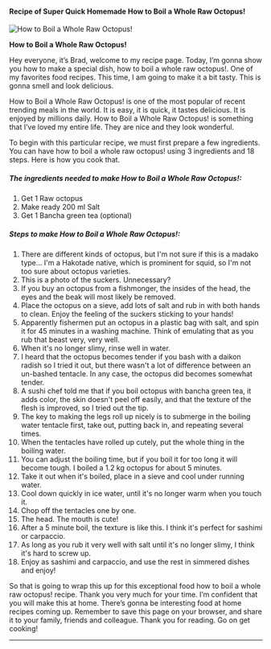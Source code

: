             

#### Recipe of Super Quick Homemade How to Boil a Whole Raw Octopus!

![How to Boil a Whole Raw Octopus!](https://img-global.cpcdn.com/recipes/5022144984514560/751x532cq70/how-to-boil-a-whole-raw-octopus-recipe-main-photo.jpg)

**How to Boil a Whole Raw Octopus!**

Hey everyone, it’s Brad, welcome to my recipe page. Today, I’m gonna show you how to make a special dish, how to boil a whole raw octopus!. One of my favorites food recipes. This time, I am going to make it a bit tasty. This is gonna smell and look delicious.

How to Boil a Whole Raw Octopus! is one of the most popular of recent trending meals in the world. It is easy, it is quick, it tastes delicious. It is enjoyed by millions daily. How to Boil a Whole Raw Octopus! is something that I’ve loved my entire life. They are nice and they look wonderful.

To begin with this particular recipe, we must first prepare a few ingredients. You can have how to boil a whole raw octopus! using 3 ingredients and 18 steps. Here is how you cook that.

##### The ingredients needed to make How to Boil a Whole Raw Octopus!:

1.  Get 1 Raw octopus
2.  Make ready 200 ml Salt
3.  Get 1 Bancha green tea (optional)

##### Steps to make How to Boil a Whole Raw Octopus!:

1.  There are different kinds of octopus, but I'm not sure if this is a madako type… I'm a Hakotade native, which is prominent for squid, so I'm not too sure about octopus varieties.
2.  This is a photo of the suckers. Unnecessary?
3.  If you buy an octopus from a fishmonger, the insides of the head, the eyes and the beak will most likely be removed.
4.  Place the octopus on a sieve, add lots of salt and rub in with both hands to clean. Enjoy the feeling of the suckers sticking to your hands!
5.  Apparently fishermen put an octopus in a plastic bag with salt, and spin it for 45 minutes in a washing machine. Think of emulating that as you rub that beast very, very well.
6.  When it's no longer slimy, rinse well in water.
7.  I heard that the octopus becomes tender if you bash with a daikon radish so I tried it out, but there wasn't a lot of difference between an un-bashed tentacle. In any case, the octopus did becomes somewhat tender.
8.  A sushi chef told me that if you boil octopus with bancha green tea, it adds color, the skin doesn't peel off easily, and that the texture of the flesh is improved, so I tried out the tip.
9.  The key to making the legs roll up nicely is to submerge in the boiling water tentacle first, take out, putting back in, and repeating several times.
10.  When the tentacles have rolled up cutely, put the whole thing in the boiling water.
11.  You can adjust the boiling time, but if you boil it for too long it will become tough. I boiled a 1.2 kg octopus for about 5 minutes.
12.  Take it out when it's boiled, place in a sieve and cool under running water.
13.  Cool down quickly in ice water, until it's no longer warm when you touch it.
14.  Chop off the tentacles one by one.
15.  The head. The mouth is cute!
16.  After a 5 minute boil, the texture is like this. I think it's perfect for sashimi or carpaccio.
17.  As long as you rub it very well with salt until it's no longer slimy, I think it's hard to screw up.
18.  Enjoy as sashimi and carpaccio, and use the rest in simmered dishes and enjoy!

So that is going to wrap this up for this exceptional food how to boil a whole raw octopus! recipe. Thank you very much for your time. I’m confident that you will make this at home. There’s gonna be interesting food at home recipes coming up. Remember to save this page on your browser, and share it to your family, friends and colleague. Thank you for reading. Go on get cooking!

* * *